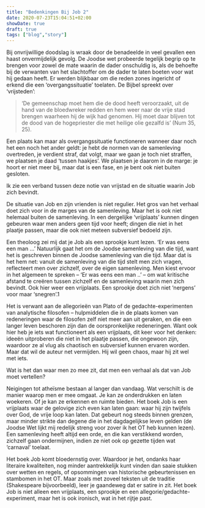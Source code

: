 ```yaml
---
title: "Bedenkingen Bij Job 2"
date: 2020-07-23T15:04:51+02:00
showDate: true
draft: true
tags: ["blog","story"]
---
```


Bij onvrijwillige doodslag is wraak door de benadeelde in veel gevallen een haast onvermijdelijk gevolg. De Joodse wet probeerde tegelijk begrip op te brengen voor zowel de mate waarin de dader onschuldig is, als de behoefte bij de verwanten van het slachtoffer om de dader te laten boeten voor wat hij gedaan heeft. Er werden blijkbaar om die reden zones ingericht of erkend die een ‘overgangssituatie’ toelaten. De Bijbel spreekt over ‘vrijsteden’: 

>‘De gemeenschap moet hem die de dood heeft veroorzaakt, uit de hand van de bloedwreker redden en hem weer naar de vrije stad brengen waarheen hij de wijk had genomen. Hij moet daar blijven tot de dood van de hogepriester die met heilige olie gezalfd is’ (Num 35, 25). 

Een plaats kan maar als overgangssituatie functioneren wanneer daar noch het een noch het ander geldt: je hebt de normen van de samenleving overtreden, je verdient straf, dat volgt, maar we gaan je toch niet straffen, we plaatsen je daad ‘tussen haakjes’. We plaatsen je daarom in de marge: je hoort er niet meer bij, maar dat is een fase, en je bent ook niet buiten gesloten.  

Ik zie een verband tussen deze notie van vrijstad en de situatie waarin Job zich bevindt. 

De situatie van Job en zijn vrienden is niet regulier. Het gros van het verhaal doet zich voor in de marges van de samenleving. Maar het is ook niet helemaal buiten de samenleving. In een dergelijke ‘vrijplaats’ kunnen dingen gebeuren waar men anders geen tijd voor heeft; dingen die niet in het plaatje passen, maar die ook niet meteen subversief bedoeld zijn.

Een theoloog zei mij dat je Job als een sprookje kunt lezen. ‘Er was eens een man ...’ Natuurlijk gaat het om de Joodse samenleving van die tijd, want het is geschreven binnen de Joodse samenleving van die tijd. Maar dat is het hem net: vanuit de samenleving van die tijd stelt men zich vragen, reflecteert men over zichzelf, over de eigen samenleving. Men kiest ervoor in het algemeen te spreken – ‘Er was eens een man ..’ –  om wat kritische afstand te creëren tussen zichzelf en de samenleving waarin men zich bevindt. Ook hier weer een vrijplaats. Een sprookje doet zich niet ‘nergens’ voor maar ‘snegren’.1  

Het is verwant aan de allegorieën van Plato of de gedachte-experimenten van analytische filosofen – hulpmiddelen die in de plaats komen van redeneringen waar de filosofen zelf niet meer aan uit geraken, en die een langer leven beschoren zijn dan de oorspronkelijke redeneringen. Want ook hier heb je iets wat functioneert als een vrijplaats, dit keer voor het denken: ideeën uitproberen die niet in het plaatje passen, die ongewoon zijn, waardoor ze al vlug als chaotisch en subversief kunnen ervaren worden. Maar dat wil de auteur net vermijden. Hij wil geen chaos, maar hij zit wel met iets.

Wat is het dan waar men zo mee zit, dat men een verhaal als dat van Job moet vertellen?

Neigingen tot atheïsme bestaan al langer dan vandaag. Wat verschilt is de manier waarop men er mee omgaat. Je kan ze onderdrukken en laten woekeren. Of je kan ze erkennen en ruimte bieden. Het boek Job is een vrijplaats waar de gelovige zich even kan laten gaan: waar hij zijn twijfels over God, de vrije loop kan laten. Dat gebeurt nog steeds binnen grenzen, maar minder strikte dan degene die in het dagdagelijkse leven gelden (de Joodse Wet lijkt mij redelijk streng voor zover ik het OT heb kunnen lezen). Een samenleving heeft altijd een orde, en die kan verstikkend worden, zichzelf gaan ondermijnen, indien ze niet ook op gezette tijden wat ‘carnaval’ toelaat. 

Het boek Job komt bloedernstig over. Waardoor je het, ondanks haar literaire kwaliteiten, nog minder aantrekkelijk kunt vinden dan saaie stukken over wetten en regels, of opsommingen van historische gebeurtenissen en stambomen in het OT. Maar zoals met zoveel teksten uit de traditie (Shakespeare bijvoorbeeld), leer je gaandeweg dat er satire in zit. Het boek Job is niet alleen een vrijplaats, een sprookje en een allegorie/gedachte-experiment, maar het is ook ironisch, wat in het rijtje past.